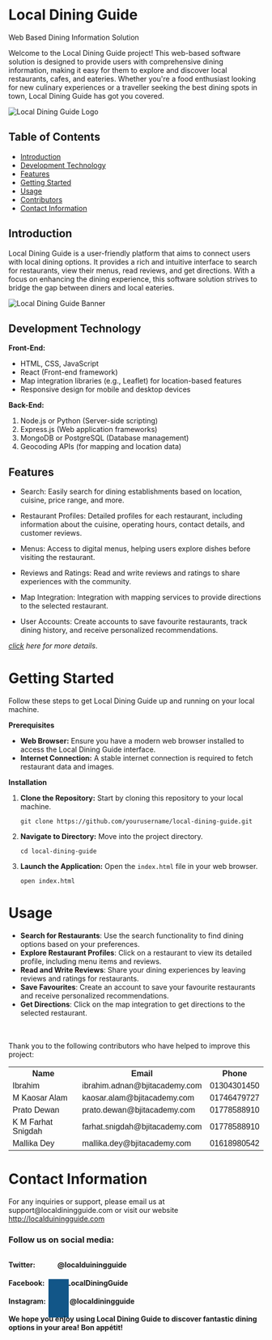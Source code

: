 # Local Dining Guide
Web Based Dining Information Solution


Welcome to the Local Dining Guide project! This web-based software solution is designed to 
provide users with comprehensive dining information, making it easy for them to explore 
and discover local restaurants, cafes, and eateries. Whether you're a food enthusiast looking 
for new culinary experiences or a traveller seeking the best dining spots in town, Local 
Dining Guide has got you covered.

![Local Dining Guide Logo](https://www.designfreelogoonline.com/wp-content/uploads/2016/12/link-3D-logo-design-online-free-3d-logo-maker.jpg)

## Table of Contents
- [Introduction](#introduction)
- [Development Technology](#development-technology)
- [Features](#features)
- [Getting Started](#getting-started)
- [Usage](#usage)
- [Contributors](#contributors)
- [Contact Information](#contact-information)

## Introduction
Local Dining Guide is a user-friendly platform that aims to connect users with local dining options. It provides a rich and intuitive interface to search for restaurants, view their menus, read reviews, and get directions. With a focus on enhancing the dining experience, this software solution strives to bridge the gap between diners and local eateries.

![Local Dining Guide Banner](https://static.vecteezy.com/system/resources/previews/002/393/980/original/corporate-banner-with-modern-design-free-vector.jpg)


## Development Technology

**Front-End:**

- HTML, CSS, JavaScript
- React (Front-end framework)
- Map integration libraries (e.g., Leaflet) for location-based features
- Responsive design for mobile and desktop devices

**Back-End:**

1. Node.js or Python (Server-side scripting)
2. Express.js (Web application frameworks)
3. MongoDB or PostgreSQL (Database management)
4. Geocoding APIs (for mapping and location data)

## Features

- Search: Easily search for dining establishments based on location, cuisine, price range, and more.

 - Restaurant Profiles: Detailed profiles for each restaurant, including information about the cuisine, operating hours, contact details, and customer reviews.
- Menus: Access to digital menus, helping users explore dishes before visiting the restaurant.
- Reviews and Ratings: Read and write reviews and ratings to share experiences with the community.
- Map Integration: Integration with mapping services to provide directions to the selected restaurant.
- User Accounts: Create accounts to save favourite restaurants, track dining history, and receive personalized recommendations.

*[*click*](url) here for more details*.

# Getting Started

Follow these steps to get Local Dining Guide up and running on your local machine.

**Prerequisites**

- **Web Browser:** Ensure you have a modern web browser installed to access the Local Dining Guide interface.
- **Internet Connection:** A stable internet connection is required to fetch restaurant data and images.

**Installation**

1. **Clone the Repository:** Start by cloning this repository to your local machine.
    ```
    git clone https://github.com/yourusername/local-dining-guide.git
    ```

2. **Navigate to Directory:** Move into the project directory.
    ```
    cd local-dining-guide
    ```

3. **Launch the Application:** Open the `index.html` file in your web browser.
    ```
    open index.html
    ``` 

<!DOCTYPE html>
<html>
<head>
<style>
table {
  font-family: arial, sans-serif;
  border-collapse: collapse;
  width: 100%;
}

td, th {
  border: 1px solid #dddddd;
  text-align: left;
  padding: 8px;
}

</style>
</head>
<body>
<h1>Usage</h1>
<ul>
<li><b>Search for Restaurants</b>: Use the search functionality to find dining options based on your preferences.</li>
<li> <b>Explore Restaurant Profiles</b>: Click on a restaurant to view its detailed profile, including menu items and reviews.</li>
<li> <b>Read and Write Reviews</b>: Share your dining experiences by leaving reviews and ratings for restaurants.</li>
<li> <b>Save Favourites</b>: Create an account to save your favourite restaurants and receive personalized recommendations.</li>
<li> <b>Get Directions</b>: Click on the map integration to get directions to the selected restaurant.</li>
</ul>
</br>
</br>
Thank you to the following contributors who have helped to improve this project:

<table>
<th>
Name
</th>
<th>
Email
</th>
<th>
Phone
</th>
<tr>
<td>
Ibrahim
</td>
<td>
ibrahim.adnan@bjitacademy.com
</td>
<td>
01304301450
</td>
</tr>

<tr>
<td>
M Kaosar Alam
</td>
<td>
kaosar.alam@bjitacademy.com
</td>
<td>
01746479727
</td>
</tr>

<tr>
<td>
Prato Dewan
</td>
<td>
prato.dewan@bjitacademy.com
</td>
<td>
01778588910

</td>
</tr>


<tr>
<td>
K M Farhat Snigdah
</td>
<td>
farhat.snigdah@bjitacademy.com
</td>
<td>
01778588910
</td>
</tr>


<tr>
<td>
Mallika Dey
</td>
<td>
mallika.dey@bjitacademy.com
</td>
<td>
01618980542
</td>
</tr>
</table>


</body>
</html>



<!DOCTYPE html>
<html>
<head>
<title>Page Title</title>
</head>
<meta name="viewport" content="width=device-width, initial-scale=1">
<link rel="stylesheet" href="https://cdnjs.cloudflare.com/ajax/libs/font-awesome/4.7.0/css/font-awesome.min.css">
<style>
.fa {
  padding: 20px;
  font-size: 30px;
  width: 50px;
  text-align: center;
  text-decoration: none;
  margin: 5px 2px;
}

.fa:hover {
    opacity: 0.7;
}

.fa-facebook {
  background: #3B5998;
  color: white;
}

.fa-twitter {
  background: #55ACEE;
  color: white;
}
.fa-instagram {
  background: #125688;
  color: white;
}

</style>
<body>

<h1>Contact Information</h1>
<p>For any inquiries or support, please email us at support@localdiningguide.com or visit our website <a href="http://www.localdiningguide.com/" target="_blank">http://localduiningguide.com</a> </p>

<h3>Follow us on social media: </h3>

<b>Twitter:<b/><a href="#" class="fa fa-twitter"></a>@localduiningguide<br>
<b>Facebook:<b/><a href="#" class="fa fa-facebook"></a>LocalDiningGuide<br>
<b>Instagram: <b/><a href="#" class="fa fa-instagram"></a>@localdiningguide
<br>
<p>We hope you enjoy using Local Dining Guide to discover fantastic dining options in your
area! Bon appétit!<p/><img src="resturent.png"  width="10" height="10">
